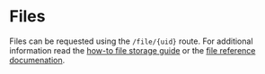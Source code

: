 # Files

Files can be requested using the `/file/{uid}` route. For additional information read the [how-to file storage guide](/how-to/file-storage) or the [file reference documenation](/references/files).